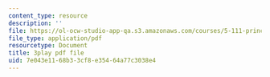 ```yaml
---
content_type: resource
description: ''
file: https://ol-ocw-studio-app-qa.s3.amazonaws.com/courses/5-111-principles-of-chemical-science-fall-2008/7e043e1168b33cf8e35464a77c3038e4_3AVSORIJJJY.pdf
file_type: application/pdf
resourcetype: Document
title: 3play pdf file
uid: 7e043e11-68b3-3cf8-e354-64a77c3038e4
---
```


